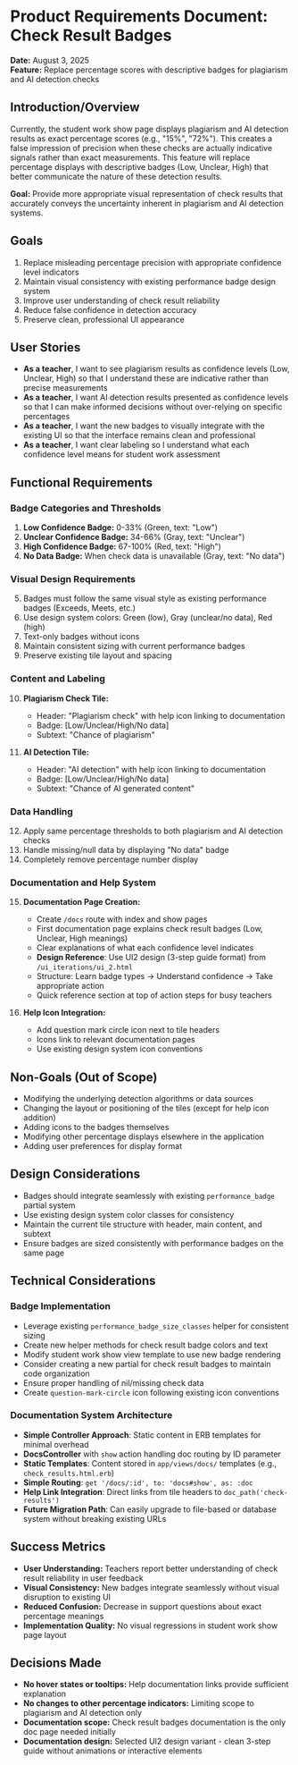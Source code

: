 # Product Requirements Document: Check Result Badges

**Date:** August 3, 2025  
**Feature:** Replace percentage scores with descriptive badges for plagiarism and AI detection checks

## Introduction/Overview

Currently, the student work show page displays plagiarism and AI detection results as exact percentage scores (e.g., "15%", "72%"). This creates a false impression of precision when these checks are actually indicative signals rather than exact measurements. This feature will replace percentage displays with descriptive badges (Low, Unclear, High) that better communicate the nature of these detection results.

**Goal:** Provide more appropriate visual representation of check results that accurately conveys the uncertainty inherent in plagiarism and AI detection systems.

## Goals

1. Replace misleading percentage precision with appropriate confidence level indicators
2. Maintain visual consistency with existing performance badge design system
3. Improve user understanding of check result reliability
4. Reduce false confidence in detection accuracy
5. Preserve clean, professional UI appearance

## User Stories

- **As a teacher**, I want to see plagiarism results as confidence levels (Low, Unclear, High) so that I understand these are indicative rather than precise measurements
- **As a teacher**, I want AI detection results presented as confidence levels so that I can make informed decisions without over-relying on specific percentages
- **As a teacher**, I want the new badges to visually integrate with the existing UI so that the interface remains clean and professional
- **As a teacher**, I want clear labeling so I understand what each confidence level means for student work assessment

## Functional Requirements

### Badge Categories and Thresholds
1. **Low Confidence Badge:** 0-33% (Green, text: "Low")
2. **Unclear Confidence Badge:** 34-66% (Gray, text: "Unclear") 
3. **High Confidence Badge:** 67-100% (Red, text: "High")
4. **No Data Badge:** When check data is unavailable (Gray, text: "No data")

### Visual Design Requirements
5. Badges must follow the same visual style as existing performance badges (Exceeds, Meets, etc.)
6. Use design system colors: Green (low), Gray (unclear/no data), Red (high)
7. Text-only badges without icons
8. Maintain consistent sizing with current performance badges
9. Preserve existing tile layout and spacing

### Content and Labeling
10. **Plagiarism Check Tile:**
    - Header: "Plagiarism check" with help icon linking to documentation
    - Badge: [Low/Unclear/High/No data]
    - Subtext: "Chance of plagiarism"

11. **AI Detection Tile:**
    - Header: "AI detection" with help icon linking to documentation
    - Badge: [Low/Unclear/High/No data] 
    - Subtext: "Chance of AI generated content"

### Data Handling
12. Apply same percentage thresholds to both plagiarism and AI detection checks
13. Handle missing/null data by displaying "No data" badge
14. Completely remove percentage number display

### Documentation and Help System
15. **Documentation Page Creation:**
    - Create `/docs` route with index and show pages
    - First documentation page explains check result badges (Low, Unclear, High meanings)
    - Clear explanations of what each confidence level indicates
    - **Design Reference**: Use UI2 design (3-step guide format) from `/ui_iterations/ui_2.html`
    - Structure: Learn badge types → Understand confidence → Take appropriate action
    - Quick reference section at top of action steps for busy teachers

16. **Help Icon Integration:**
    - Add question mark circle icon next to tile headers
    - Icons link to relevant documentation pages
    - Use existing design system icon conventions

## Non-Goals (Out of Scope)

- Modifying the underlying detection algorithms or data sources
- Changing the layout or positioning of the tiles (except for help icon addition)
- Adding icons to the badges themselves
- Modifying other percentage displays elsewhere in the application
- Adding user preferences for display format

## Design Considerations

- Badges should integrate seamlessly with existing `performance_badge` partial system
- Use existing design system color classes for consistency
- Maintain the current tile structure with header, main content, and subtext
- Ensure badges are sized consistently with performance badges on the same page

## Technical Considerations

### Badge Implementation
- Leverage existing `performance_badge_size_classes` helper for consistent sizing
- Create new helper methods for check result badge colors and text
- Modify student work show view template to use new badge rendering
- Consider creating a new partial for check result badges to maintain code organization
- Ensure proper handling of nil/missing check data
- Create `question-mark-circle` icon following existing icon conventions

### Documentation System Architecture
- **Simple Controller Approach**: Static content in ERB templates for minimal overhead
- **DocsController** with `show` action handling doc routing by ID parameter
- **Static Templates**: Content stored in `app/views/docs/` templates (e.g., `check_results.html.erb`)
- **Simple Routing**: `get '/docs/:id', to: 'docs#show', as: :doc`
- **Help Link Integration**: Direct links from tile headers to `doc_path('check-results')`
- **Future Migration Path**: Can easily upgrade to file-based or database system without breaking existing URLs

## Success Metrics

- **User Understanding:** Teachers report better understanding of check result reliability in user feedback
- **Visual Consistency:** New badges integrate seamlessly without visual disruption to existing UI
- **Reduced Confusion:** Decrease in support questions about exact percentage meanings
- **Implementation Quality:** No visual regressions in student work show page layout

## Decisions Made

- **No hover states or tooltips:** Help documentation links provide sufficient explanation
- **No changes to other percentage indicators:** Limiting scope to plagiarism and AI detection only
- **Documentation scope:** Check result badges documentation is the only doc page needed initially
- **Documentation design:** Selected UI2 design variant - clean 3-step guide without animations or interactive elements
